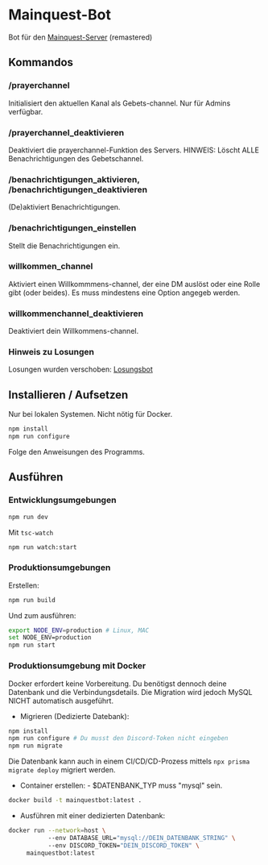# Mainquest-Bot

Bot für den [Mainquest-Server](https://mainquest.org) (remastered)

## Kommandos

### /prayerchannel

Initialisiert den aktuellen Kanal als Gebets-channel. Nur für Admins verfügbar.

### /prayerchannel_deaktivieren

Deaktiviert die prayerchannel-Funktion des Servers. HINWEIS: Löscht ALLE Benachrichtigungen des Gebetschannel.

### /benachrichtigungen_aktivieren, /benachrichtigungen_deaktivieren

(De)aktiviert Benachrichtigungen.

### /benachrichtigungen_einstellen

Stellt die Benachrichtigungen ein.

### willkommen_channel

Aktiviert einen Willkommmens-channel, der eine DM auslöst oder eine Rolle gibt (oder beides).
Es muss mindestens eine Option angegeb werden.

### willkommenchannel_deaktivieren

Deaktiviert dein Willkommens-channel.

### Hinweis zu Losungen

Losungen wurden verschoben: [Losungsbot](https://github.com/mainquestministries/losungsbot)

## Installieren / Aufsetzen

Nur bei lokalen Systemen. Nicht nötig für Docker.

```sh
npm install
npm run configure
```

Folge den Anweisungen des Programms.

## Ausführen

### Entwicklungsumgebungen

```sh
npm run dev
```

Mit `tsc-watch`

```sh
npm run watch:start
```

### Produktionsumgebungen

Erstellen:

```sh
npm run build
```

Und zum ausführen:

```sh
export NODE_ENV=production # Linux, MAC
set NODE_ENV=production
npm run start
```

### Produktionsumgebung mit Docker

Docker erfordert keine Vorbereitung.
Du benötigst dennoch deine Datenbank und die Verbindungsdetails.
Die Migration wird jedoch MySQL NICHT automatisch ausgeführt.

- Migrieren (Dedizierte Datebank):

```sh
npm install
npm run configure # Du musst den Discord-Token nicht eingeben
npm run migrate
```

Die Datenbank kann auch in einem CI/CD/CD-Prozess mittels `npx prisma migrate deploy` migriert werden.

- Container erstellen:
      - $DATENBANK_TYP muss "mysql" sein.

```sh
docker build -t mainquestbot:latest .
```

- Ausführen mit einer dedizierten Datenbank:

```sh
docker run --network=host \ 
           --env DATABASE_URL="mysql://DEIN_DATENBANK_STRING" \ 
           --env DISCORD_TOKEN="DEIN_DISCORD_TOKEN" \
     mainquestbot:latest
```
